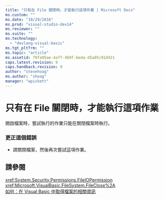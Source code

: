 ```yaml
---
title: "只有在 File 關閉時，才能執行這項作業 | Microsoft Docs"
ms.custom: ""
ms.date: "10/29/2016"
ms.prod: "visual-studio-dev14"
ms.reviewer: ""
ms.suite: ""
ms.technology: 
  - "devlang-visual-basic"
ms.tgt_pltfrm: ""
ms.topic: "article"
ms.assetid: 79fe95ae-4aff-469f-beda-d5a85c91d421
caps.latest.revision: 9
caps.handback.revision: 9
author: "stevehoag"
ms.author: "shoag"
manager: "wpickett"
---
```

# 只有在 File 關閉時，才能執行這項作業
開啟檔案時，嘗試執行的作業只能在關閉檔案時執行。  
  
### 更正這個錯誤  
  
-   請關閉檔案，然後再次嘗試這項作業。  
  
## 請參閱  
 <xref:System.Security.Permissions.FileIOPermission>   
 <xref:Microsoft.VisualBasic.FileSystem.FileClose%2A>   
 [如何：在 Visual Basic 中取得檔案的相關資訊](http://msdn.microsoft.com/zh-tw/ca0720ec-f40e-4c11-9748-0ce1685c78f0)